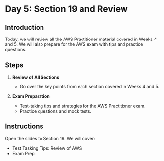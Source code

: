 # Day 5: Section 19 and Review

## Introduction

Today, we will review all the AWS Practitioner material covered in Weeks 4 and 5. We will also prepare for the AWS exam with tips and practice questions.

## Steps

1. **Review of All Sections**

   - Go over the key points from each section covered in Weeks 4 and 5.

2. **Exam Preparation**
   - Test-taking tips and strategies for the AWS Practitioner exam.
   - Practice questions and mock tests.

## Instructions

Open the slides to Section 19. We will cover:

- Test Tasking Tips: Review of AWS
- Exam Prep
